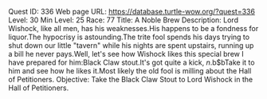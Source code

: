Quest ID: 336
Web page URL: https://database.turtle-wow.org/?quest=336
Level: 30
Min Level: 25
Race: 77
Title: A Noble Brew
Description: Lord Wishock, like all men, has his weaknesses.His happens to be a fondness for liquor.The hypocrisy is astounding.The trite fool spends his days trying to shut down our little "tavern" while his nights are spent upstairs, running up a bill he never pays.Well, let's see how Wishock likes this special brew I have prepared for him:Black Claw stout.It's got quite a kick, $n.$b$bTake it to him and see how he likes it.Most likely the old fool is milling about the Hall of Petitioners.
Objective: Take the Black Claw Stout to Lord Wishock in the Hall of Petitioners.
